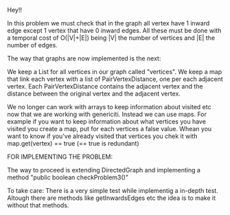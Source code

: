 Hey!!

In this problem we must check that in the graph all vertex have 1 inward edge except 1 vertex that have 0 inward edges.
All these must be done with a temporal cost of O(|V|+|E|) being |V| the number of vertices and |E| the number of edges.

The way that graphs are now implemented is the next: 

We keep a List for all vertices in our graph called "vertices".
We keep a map that link each vertex with a list of PairVertexDistance, one per each adjacent vertex. Each PairVertexDistance contains 
the adjacent vertex and the distance between the original vertex and the adjacent vertex.

We no longer can work with arrays to keep information about visited etc now that we are working with genericiti. Instead
we can use maps. For example if you want to keep information about what vertices you have visited you create a map, put 
for each vertices a false value. Whean you want to know if you've already visited that vertices you chek it with map.get(vertex) == true (== true is redundant)

FOR IMPLEMENTING THE PROBLEM:

The way to proceed is extending DirectedGraph and implementing a method "public boolean checkProblem3()"


To take care: 
There is a very simple test while implementig a in-depth test. 
Altough there are methods like getInwardsEdges etc the idea is to make it without that methods.
